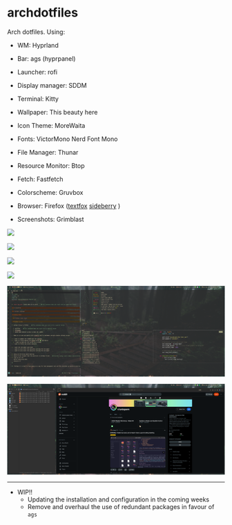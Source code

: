 # archdotfiles
Arch dotfiles. Using: 


- WM: Hyprland

- Bar: ags (hyprpanel)

- Launcher: rofi

- Display manager: SDDM 

- Terminal: Kitty

- Wallpaper: This beauty here

- Icon Theme: MoreWaita

- Fonts: VictorMono Nerd Font Mono

- File Manager: Thunar

- Resource Monitor: Btop

- Fetch: Fastfetch

- Colorscheme: Gruvbox 

- Browser: Firefox ([textfox](https://github.com/adriankarlen/textfox) [sideberry](https://github.com/mbnuqw/sidebery) )

- Screenshots: Grimblast



![](./screenshots/snapshot_2024-11-03_21-20-44.png)

![](./screenshots/snapshot_2024-11-03_21-23-40.png)

![](./screenshots/snapshot_2024-11-03_21-23-09.png)

![](./screenshots/snapshot_2024-11-03_21-25-59.png)

![](./screenshots/snapshot_2024-11-03_21-28-35.png)

![](./screenshots/snapshot_2024-11-03_21-30-44.png)


---


- WIP!! 
    - Updating the installation and configuration in the coming weeks
    - Remove and overhaul the use of redundant packages in favour of `ags` 
